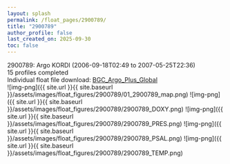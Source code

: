 ```yaml
---
layout: splash
permalink: /float_pages/2900789/
title: "2900789"
author_profile: false
last_created_on: 2025-09-30
toc: false
---
```

 
2900789: Argo KORDI (2006-09-18T02:49 to 2007-05-25T22:36)\
15 profiles completed\
Individual float file download: [BGC_Argo_Plus_Global](https://ftp.soest.hawaii.edu/bgc_argo_plus/Individual_Floats/outliers_removed/2900789_Sprof_processed.nc)\
![img-png]({{ site.url }}{{ site.baseurl }}/assets/images/float_figures/2900789/01_2900789_map.png)
![img-png]({{ site.url }}{{ site.baseurl }}/assets/images/float_figures/2900789/2900789_DOXY.png)
![img-png]({{ site.url }}{{ site.baseurl }}/assets/images/float_figures/2900789/2900789_PRES.png)
![img-png]({{ site.url }}{{ site.baseurl }}/assets/images/float_figures/2900789/2900789_PSAL.png)
![img-png]({{ site.url }}{{ site.baseurl }}/assets/images/float_figures/2900789/2900789_TEMP.png)
